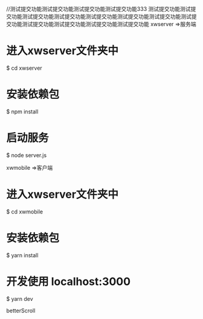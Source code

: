 //测试提交功能测试提交功能测试提交功能测试提交功能333
测试提交功能测试提交功能测试提交功能测试提交功能测试提交功能测试提交功能测试提交功能测试提交功能测试提交功能测试提交功能测试提交功能测试提交功能
xwserver  =>服务端

# 进入xwserver文件夹中
$ cd xwserver
# 安装依赖包
$ npm install

# 启动服务
$ node server.js


xwmobile  =>客户端

# 进入xwserver文件夹中
$ cd xwmobile

# 安装依赖包
$ yarn install

# 开发使用 localhost:3000
$ yarn dev


betterScroll